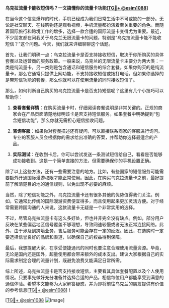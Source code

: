 **乌克拉流量卡能收短信吗？一文搞懂你的流量卡功能[[TG💪+ @esim1088](https://t.me/s/esim1088)]**

在当今这个信息爆炸的时代，手机已经成为我们日常生活中不可或缺的一部分。无论是社交聊天、在线购物还是观看视频，手机流量都扮演着至关重要的角色。而随着国际旅行和跨境工作的增多，选择一款合适的国际流量卡变得尤为重要。最近，不少朋友都在问我关于乌克兰无限流量卡的问题，特别是“乌克拉流量卡能不能收短信？”这个问题。今天，我们就来详细聊聊这个话题。

首先，让我们明确一点：乌克拉流量卡是否支持接收短信，取决于你所购买的具体套餐以及运营商的服务政策。一般来说，乌克兰的无限流量卡主要分为两大类：一类是纯流量卡，另一类则是包含通话和短信服务的综合套餐。如果你购买的是纯流量卡，那么它通常只提供上网功能，不支持接收短信或拨打电话。但如果你选择的是带短信功能的套餐，那么你就可以在使用流量的同时接收短信了。

那么，如何判断自己购买的乌克拉流量卡是否支持短信呢？这里有几个小技巧可以帮助你：

1. **查看套餐详情**：在购买流量卡时，仔细阅读套餐说明是非常关键的。正规的商家会在产品页面清楚地标明该卡是否支持短信服务。如果套餐中明确提到“包含短信功能”，那么你就无需担心短信接收问题。

2. **咨询客服**：如果你对套餐描述还有疑问，可以直接联系商家的客服进行询问。专业的客服人员会根据你的需求给出准确的答案，并帮助你选择最适合的产品。

3. **实际测试**：在收到卡后，你可以尝试发送一条测试短信给自己，看看是否能够成功接收到。这是一个简单直接的方法，但需要确保你的手机设置正确。

除了以上这些方法，还有一些需要注意的地方。比如，有些国家的短信服务可能需要额外开通国际漫游权限才能正常使用。因此，在购买乌克拉流量卡之前，最好提前了解清楚目的地的通信规则，以免出现不必要的麻烦。

当然，除了短信功能之外，乌克拉流量卡还有很多其他的优势值得我们关注。例如，它通常比传统的国际漫游资费便宜得多，而且使用起来更加灵活方便。对于经常需要跨国沟通的人来说，这款流量卡无疑是一个非常实用的选择。

不过，尽管乌克拉流量卡有这么多好处，但也并非完全没有缺点。例如，部分用户反映在某些偏远地区信号覆盖不够理想，导致网速较慢或者无法正常连接网络。此外，由于涉及到跨境业务，售后服务可能会存在一定的延迟。因此，在选购时一定要选择信誉良好的品牌和渠道，以确保自己的权益得到保障。

最后，我想提醒大家，在享受便捷通讯的同时也要注意合理使用流量资源。毕竟，无论是国内还是国外，超量使用都会带来额外的成本支出。建议大家根据自己的实际需求制定合理的流量计划，既避免浪费又能满足日常所需。

综上所述，乌克拉流量卡是否支持接收短信，主要看其具体套餐配置以及个人使用情况。只要事先做好充分准备并选择合适的产品，相信每位用户都能享受到满意的通信体验。希望本文能够为大家解答疑惑，并为即将前往乌克兰的朋友提供有价值的参考信息[[TG💪+ @esim1088](https://t.me/s/esim1088)]！

[[TG💪+ @esim1088](https://t.me/s/esim1088) ![Image](https://i.postimg.cc/4NQfJmqS/Snipaste-2025-05-13-00-14-12.png)]